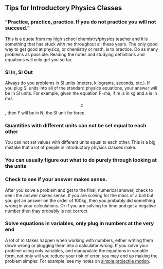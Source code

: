 ## Tips for Introductory Physics Classes

### "Practice, practice, practice. If you do not practice you will not succeed."

This is a quote from my high school chemistry/physics teacher and it is something that has stuck with me throughout all these years.  The only good way to get good at physics, or chemistry or math, is to practice.  Do as many problems as possible.  Reading the notes and studying definitions and equations will only get you so far.  

### SI In, SI Out

Always do you problems in SI units (meters, kilograms, seconds, etc.).  If you plug SI units into all of the standard physics equations, your answer will be in SI units.  For example, given the equation F=ma, if m is in kg and a is in m/s$$^2$$, then F will be in N, the SI unit for force.

### Quantities with different units can not be set equal to each other

You can not set values with different units equal to each other.  This is a big mistake that a lot of people in introductory physics classes make.  

### You can usually figure out what to do purely through looking at the units

### Check to see if your answer makes sense.

After you solve a problem and get to the final, numerical answer, check to see i the answer makes sense.  If you are solving for the mass of a ball but you get an answer on the order of 100kg, then you probably did something wrong in your calculations.  Or if you are solving for time and get a negative number then thay probably is not correct.

### Solve equations in variables, only plug in numbers at the very end

A lot of mistakes happen when working with numbers, either writing them down wrong or plugging them into a calculator wrong.  If you solve your problme using only variables, and manupulate the equations in variable form, not only will you reduce your risk of error, you may end up making the problem simpler.  For example, see my notes on [simple projectile motion](https://tensorsinrain.github.io/Tutorials/Physics/SimpleProjectileMotion.html).